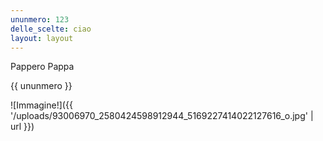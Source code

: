 ```yaml
---
ununmero: 123
delle_scelte: ciao
layout: layout
---
```

Pappero Pappa

{{ ununmero }}

![Immagine!]({{ '/uploads/93006970_2580424598912944_5169227414022127616_o.jpg' | url }})